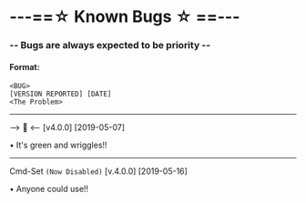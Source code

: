 # ---==☆ Known Bugs ☆ ==---
  ### -- Bugs are always expected to be priority --

#### Format:
```
<BUG>
[VERSION REPORTED] [DATE]
<The Problem>
```
----------

--> 🐛 <--
[v4.0.0] [2019-05-07]

• It's green and wriggles!!

----------

Cmd-Set `(Now Disabled)`
[v.4.0.0] [2019-05-16]

• Anyone could use!!
